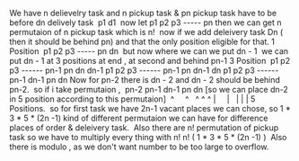 We have n delievelry task and n pickup task
& pn pickup task have to be before dn delively task
​
p1 d1
​
now let p1 p2 p3 ----- pn then we can get n permutaion of n pickup task which is n!
​
now if we add deleivery task Dn ( then it should be behind pn) and that the only position eligible for that. 1 Position
​
p1 p2 p3 ----- pn dn
​
but now where we can we put dn - 1
​
we can put dn - 1 at 3 positions at end , at second and behind pn-1
3 Position
​
p1 p2 p3 ------ pn-1 pn dn dn-1
p1 p2 p3 ------ pn-1 pn dn-1 dn
p1 p2 p3 ------ pn-1 dn-1 pn dn
Now for pn-2 there is dn - 2 and dn - 2 should be behind pn-2.
​
so if i take permutaion ,
​
pn-2 pn-1 dn-1 pn dn [so we can place dn-2 in 5 position according to this permutaion]
​
^     ^    ^  ^  ^
|     |    |  |  |
5 Positions.
​
so for first task we have 2n-1 vacant places we can chose,
​
so 1 * 3 * 5 * (2n -1) kind of different permutaion we can have for difference places of order & deleivery task.
​
Also there are n! permutation of pickup task so we have to multiply every thing with n!
​
n! ( 1 * 3 * 5 * (2n -1) )
​
Also there is modulo , as we don't want number to be too large to overflow.